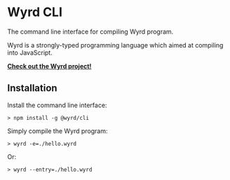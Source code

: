# Wyrd CLI

The command line interface for compiling Wyrd program.

Wyrd is a strongly-typed programming language which aimed at compiling into JavaScript.

**[Check out the Wyrd project!](https://github.com/Maxwell-Alexius/Wyrd)**

## Installation
Install the command line interface:

```
> npm install -g @wyrd/cli
```

Simply compile the Wyrd program:

```
> wyrd -e=./hello.wyrd
```

Or:

```
> wyrd --entry=./hello.wyrd
```
